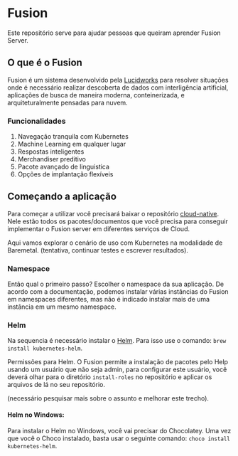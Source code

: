 # Fusion
Este repositório serve para ajudar pessoas que queiram aprender Fusion Server.

## O que é o Fusion

Fusion é um sistema desenvolvido pela [Lucidworks](https://lucidworks.com/products/fusion/) para resolver situações onde é necessário realizar descoberta de dados com interligência artificial, aplicações de busca de maneira moderna, conteinerizada, e arquiteturalmente pensadas para nuvem.

### Funcionalidades

1. Navegação tranquila com Kubernetes
2. Machine Learning em qualquer lugar
3. Respostas inteligentes 
4. Merchandiser preditivo
5. Pacote avançado de linguistica
6. Opções de implantação flexíveis


## Começando a aplicação

Para começar a utilizar você precisará baixar o repositório [cloud-native](https://github.com/lucidworks/fusion-cloud-native). Nele estão todos os pacotes/documentos que você precisa para conseguir implementar o Fusion server em diferentes serviços de Cloud.

Aqui vamos explorar o cenário de uso com Kubernetes na modalidade de Baremetal. (tentativa, continuar testes e escrever resultados).

### Namespace

Então qual o primeiro passo? Escolher o namespace da sua aplicação. De acordo com a documentação, podemos instalar várias instâncias do Fusion em namespaces diferentes, mas não é indicado instalar mais de uma instância em um mesmo namespace.

### Helm
Na sequencia é necessário instalar o [Helm](https://helm.sh/docs/using_helm/).
Para isso use o comando: `brew install kubernetes-helm`.

Permissões para Helm. O Fusion permite a instalação de pacotes pelo Help usando um usuário que não seja admin, para configurar este usuário, você deverá olhar para o diretório `install-roles` no repositório e aplicar os arquivos de lá no seu repositório.

(necessário pesquisar mais sobre o assunto e melhorar este trecho).

#### Helm no Windows:
Para instalar o Helm no Windows, você vai precisar do Chocolatey. Uma vez que você o Choco instalado, basta usar o seguinte comando: `choco install kubernetes-helm`.




